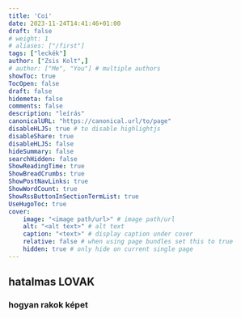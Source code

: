 ```yaml
---
title: 'Coi'
date: 2023-11-24T14:41:46+01:00
draft: false
# weight: 1
# aliases: ["/first"]
tags: ["leckék"]
author: ["Zsis Kolt",]
# author: ["Me", "You"] # multiple authors
showToc: true
TocOpen: false
draft: false
hidemeta: false
comments: false
description: "leírás"
canonicalURL: "https://canonical.url/to/page"
disableHLJS: true # to disable highlightjs
disableShare: true
disableHLJS: false
hideSummary: false
searchHidden: false
ShowReadingTime: true
ShowBreadCrumbs: true
ShowPostNavLinks: true
ShowWordCount: true
ShowRssButtonInSectionTermList: true
UseHugoToc: true
cover:
    image: "<image path/url>" # image path/url
    alt: "<alt text>" # alt text
    caption: "<text>" # display caption under cover
    relative: false # when using page bundles set this to true
    hidden: true # only hide on current single page
---
```

## hatalmas LOVAK

### hogyan rakok képet
